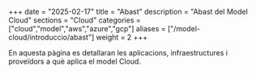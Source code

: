 +++
date        = "2025-02-17"
title       = "Abast"
description = "Abast del Model Cloud"
sections    = "Cloud"
categories  = ["cloud","model","aws","azure","gcp"]
aliases     = ["/model-cloud/introduccio/abast"]
weight      = 2
+++

En aquesta pàgina es detallaran les aplicacions, infraestructures i proveïdors a què aplica el model Cloud.



